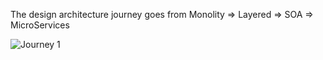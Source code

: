 The design architecture journey goes from Monolity => Layered => SOA => MicroServices

![Journey 1](https://raw.githubusercontent.com/mehmetozkaya/Design-Microservices-Architecture-with-Patterns-Principles/main/S1-Introduction/L4-Design%20Architecture%20Journey/Journey1.png)
